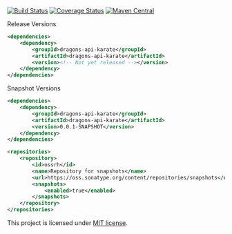 [![Build Status](https://travis-ci.org/RutledgePaulV/dragons-api-karate.svg?branch=develop)](https://travis-ci.org/RutledgePaulV/dragons-api-karate)
[![Coverage Status](https://coveralls.io/repos/github/RutledgePaulV/dragons-api-karate/badge.svg?branch=develop)](https://coveralls.io/github/RutledgePaulV/dragons-api-karate?branch=develop)
[![Maven Central](https://maven-badges.herokuapp.com/maven-central/com.github.rutledgepaulv/dragons-api-karate/badge.svg)](https://maven-badges.herokuapp.com/maven-central/com.github.rutledgepaulv/dragons-api-karate)





Release Versions
```xml
<dependencies>
    <dependency>
        <groupId>dragons-api-karate</groupId>
        <artifactId>dragons-api-karate</artifactId>
        <version><!-- Not yet released --></version>
    </dependency>
</dependencies>
```

Snapshot Versions
```xml
<dependencies>
    <dependency>
        <groupId>dragons-api-karate</groupId>
        <artifactId>dragons-api-karate</artifactId>
        <version>0.0.1-SNAPSHOT</version>
    </dependency>
</dependencies>

<repositories>
    <repository>
        <id>ossrh</id>
        <name>Repository for snapshots</name>
        <url>https://oss.sonatype.org/content/repositories/snapshots</url>
        <snapshots>
            <enabled>true</enabled>
        </snapshots>
    </repository>
</repositories>
```


This project is licensed under [MIT license](http://opensource.org/licenses/MIT).
